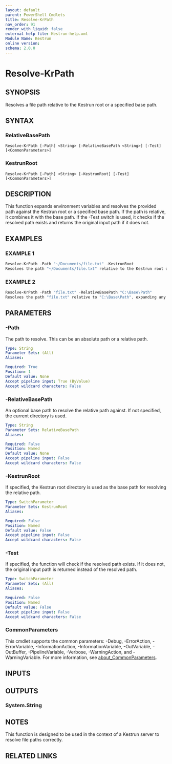 ```yaml
---
layout: default
parent: PowerShell Cmdlets
title: Resolve-KrPath
nav_order: 91
render_with_liquid: false
external help file: Kestrun-help.xml
Module Name: Kestrun
online version:
schema: 2.0.0
---
```


# Resolve-KrPath

## SYNOPSIS
Resolves a file path relative to the Kestrun root or a specified base path.

## SYNTAX

### RelativeBasePath
```
Resolve-KrPath [-Path] <String> [-RelativeBasePath <String>] [-Test] [<CommonParameters>]
```

### KestrunRoot
```
Resolve-KrPath [-Path] <String> [-KestrunRoot] [-Test] [<CommonParameters>]
```

## DESCRIPTION
This function expands environment variables and resolves the provided path against the Kestrun root or a specified base path.
If the path is relative, it combines it with the base path.
If the -Test switch is used, it checks if the resolved path exists and returns the original input path if it does not.

## EXAMPLES

### EXAMPLE 1
```powershell
Resolve-KrPath -Path "~/Documents/file.txt" -KestrunRoot
Resolves the path "~/Documents/file.txt" relative to the Kestrun root directory, expanding any environment variables.
```

### EXAMPLE 2
```powershell
Resolve-KrPath -Path "file.txt" -RelativeBasePath "C:\Base\Path"
Resolves the path "file.txt" relative to "C:\Base\Path", expanding any environment variables.
```

## PARAMETERS

### -Path
The path to resolve.
This can be an absolute path or a relative path.

```yaml
Type: String
Parameter Sets: (All)
Aliases:

Required: True
Position: 1
Default value: None
Accept pipeline input: True (ByValue)
Accept wildcard characters: False
```

### -RelativeBasePath
An optional base path to resolve the relative path against.
If not specified, the current directory is used.

```yaml
Type: String
Parameter Sets: RelativeBasePath
Aliases:

Required: False
Position: Named
Default value: None
Accept pipeline input: False
Accept wildcard characters: False
```

### -KestrunRoot
If specified, the Kestrun root directory is used as the base path for resolving the relative path.

```yaml
Type: SwitchParameter
Parameter Sets: KestrunRoot
Aliases:

Required: False
Position: Named
Default value: False
Accept pipeline input: False
Accept wildcard characters: False
```

### -Test
If specified, the function will check if the resolved path exists.
If it does not, the original input path is returned instead of the resolved path.

```yaml
Type: SwitchParameter
Parameter Sets: (All)
Aliases:

Required: False
Position: Named
Default value: False
Accept pipeline input: False
Accept wildcard characters: False
```

### CommonParameters
This cmdlet supports the common parameters: -Debug, -ErrorAction, -ErrorVariable, -InformationAction, -InformationVariable, -OutVariable, -OutBuffer, -PipelineVariable, -Verbose, -WarningAction, and -WarningVariable. For more information, see [about_CommonParameters](http://go.microsoft.com/fwlink/?LinkID=113216).

## INPUTS

## OUTPUTS

### System.String
## NOTES
This function is designed to be used in the context of a Kestrun server to resolve file paths correctly.

## RELATED LINKS
